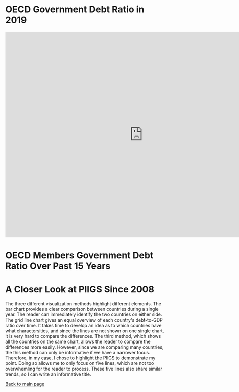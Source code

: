 # OECD Government Debt Ratio in 2019

<iframe src="https://data.oecd.org/chart/6gLB" width="860" height="645" style="border: 0" mozallowfullscreen="true" webkitallowfullscreen="true" allowfullscreen="true"><a href="https://data.oecd.org/chart/6gLB" target="_blank">OECD Chart: General government debt, Total, % of GDP, Annual, 2019</a></iframe>

# OECD Members Government Debt Ratio Over Past 15 Years

<div class="flourish-embed flourish-chart" data-src="visualisation/5289516"><script src="https://public.flourish.studio/resources/embed.js"></script></div>

# A Closer Look at PIIGS Since 2008

<div class="flourish-embed flourish-chart" data-src="visualisation/5298486"><script src="https://public.flourish.studio/resources/embed.js"></script></div>

The three different visualization methods highlight different elements. The bar chart provides a clear comparison between countries during a single year. The reader can immediately identify the two countries on either side. The grid line chart gives an equal overview of each country's debt-to-GDP ratio over time. It takes time to develop an idea as to which countries have what charactersitics, and since the lines are not shown on one single chart, it is very hard to compare the differences. The third method, which shows all the countries on the same chart, allows the reader to compare the differences more easily. However, since we are comparing many countries, the this method can only be informative if we have a narrower focus. Therefore, in my case, I chose to highlight the PIIGS to demonstrate my point. Doing so allows me to only focus on five lines, which are not too overwhemling for the reader to process. These five lines also share similar trends, so I can write an informative title. 

[Back to main page](README.md)
